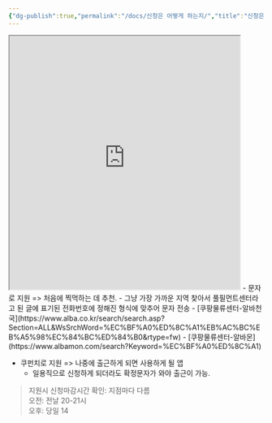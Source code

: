 ```yaml
---
{"dg-publish":true,"permalink":"/docs/신청은 어떻게 하는지/","title":"신청은 어떻게 하는지"}
---
```


<iframe title="쿠팡 물류센터 알바 신청 및 일용직 급여 정리" src="https://doryongnyong.tistory.com/entry/%EC%BF%A0%ED%8C%A1-%EB%AC%BC%EB%A5%98%EC%84%BC%ED%84%B0-%EC%95%8C%EB%B0%94-%EC%8B%A0%EC%B2%AD-%EC%9D%BC%EC%9A%A9%EC%A7%81-%EA%B8%89%EC%97%AC" width="90%" height="500"></iframe>
- 문자로 지원 => 처음에 찍먹하는 데 추천. 
	- 그냥 가장 가까운 지역 찾아서 풀필먼트센터라고 된 글에 표기된 전화번호에 정해진 형식에 맞추어 문자 전송
	- [쿠팡물류센터-알바천국](https://www.alba.co.kr/search/search.asp?Section=ALL&WsSrchWord=%EC%BF%A0%ED%8C%A1%EB%AC%BC%EB%A5%98%EC%84%BC%ED%84%B0&rtype=fw)
	- [쿠팡물류센터-알바몬](https://www.albamon.com/search?Keyword=%EC%BF%A0%ED%8C%A1)

- 쿠펀치로 지원 => 나중에 출근하게 되면 사용하게 될 앱 
	- 일용직으로 신청하게 되더라도 확정문자가 와야 출근이 가능.

> 지원시 신청마감시간 확인: 지점마다 다름  
> 	오전: 전날 20-21시  
> 	오후: 당일 14
